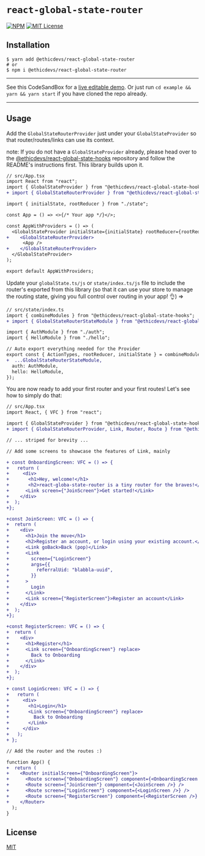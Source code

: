 # `react-global-state-router`

[![NPM](https://img.shields.io/npm/v/@ethicdevs/react-global-state-router?color=red)](https://www.npmjs.com/package/@ethicdevs/react-global-state-router)
[![MIT License](https://img.shields.io/github/license/ethicdevs/react-global-state-router.svg?color=blue)](https://github.com/ethicdevs/react-global-state-router/blob/master/LICENSE)

## Installation

```shell
$ yarn add @ethicdevs/react-global-state-router
# or
$ npm i @ethicdevs/react-global-state-router
```

---

See this CodeSandBox for a [live editable demo](TODO).
Or just run `cd example && yarn && yarn start` if you have cloned the repo already.

---

## Usage

Add the `GlobalStateRouterProvider` just under your `GlobalStateProvider` so that router/routes/links can use its context.

note: If you do not have a `GlobalStateProvider` already, please head over to the [@ethicdevs/react-global-state-hooks](https://github.com/ethicdevs/react-global-state-hooks) repository and follow the README's instructions first. This library builds upon it.

```diff
// src/App.tsx
import React from "react";
import { GlobalStateProvider } from "@ethicdevs/react-global-state-hooks";
+ import { GlobalStateRouterProvider } from "@ethicdevs/react-global-state-router";

import { initialState, rootReducer } from "./state";

const App = () => <>{/* Your app */}</>;

const AppWithProviders = () => (
  <GlobalStateProvider initialState={initialState} rootReducer={rootReducer}>
+    <GlobalStateRouterProvider>
      <App />
+    </GlobalStateRouterProvider>
  </GlobalStateProvider>
);

export default AppWithProviders;
```

Update your `globalState.ts/js` or `state/index.ts/js` file to include the router's exported from this library (so that it can use your store to manage the routing state, giving you full control over routing in your app! 👌) =>

```diff
// src/state/index.ts
import { combineModules } from "@ethicdevs/react-global-state-hooks";
+ import { GlobalStateRouterStateModule } from "@ethicdevs/react-global-state-router"

import { AuthModule } from "./auth";
import { HelloModule } from "./hello";

// Auto export everything needed for the Provider
export const { ActionTypes, rootReducer, initialState } = combineModules({
+  ...GlobalStateRouterStateModule,
  auth: AuthModule,
  hello: HelloModule,
});
```

You are now ready to add your first router and your first routes! Let's see how to simply do that:

```diff
// src/App.tsx
import React, { VFC } from "react";

import { GlobalStateProvider } from "@ethicdevs/react-global-state-hooks";
+ import { GlobalStateRouterProvider, Link, Router, Route } from "@ethicdevs/react-global-state-router";

// ... striped for brevity ...

// Add some screens to showcase the features of Link, mainly

+ const OnboardingScreen: VFC = () => {
+   return (
+     <div>
+       <h1>Hey, welcome!</h1>
+       <h2>react-globa-state-router is a tiny router for the braves!</h2>
+      <Link screen={"JoinScreen"}>Get started!</Link>
+    </div>
+  );
+};

+const JoinScreen: VFC = () => {
+  return (
+    <div>
+      <h1>Join the move</h1>
+      <h2>Register an account, or login using your existing account.</h2>
+      <Link goBack>Back (pop)</Link>
+      <Link
+        screen={"LoginScreen"}
+        args={{
+          referralUid: "blabbla-uuid",
+        }}
+      >
+        Login
+      </Link>
+      <Link screen={"RegisterScreen"}>Register an account</Link>
+    </div>
+  );
+};

+const RegisterScreen: VFC = () => {
+  return (
+    <div>
+      <h1>Register</h1>
+      <Link screen={"OnboardingScreen"} replace>
+        Back to Onboarding
+      </Link>
+    </div>
+  );
+};

+ const LoginScreen: VFC = () => {
+   return (
+     <div>
+       <h1>Login</h1>
+       <Link screen={"OnboardingScreen"} replace>
+         Back to Onboarding
+       </Link>
+     </div>
+   );
+ };

// Add the router and the routes :)

function App() {
+  return (
+    <Router initialScreen={"OnboardingScreen"}>
+      <Route screen={"OnboardingScreen"} component={<OnboardingScreen />} />
+      <Route screen={"JoinScreen"} component={<JoinScreen />} />
+      <Route screen={"LoginScreen"} component={<LoginScreen />} />
+      <Route screen={"RegisterScreen"} component={<RegisterScreen />} />
+    </Router>
  );
}

```

## License

[MIT](https://github.com/ethicdevs/react-global-state-router/blob/master/LICENSE)
